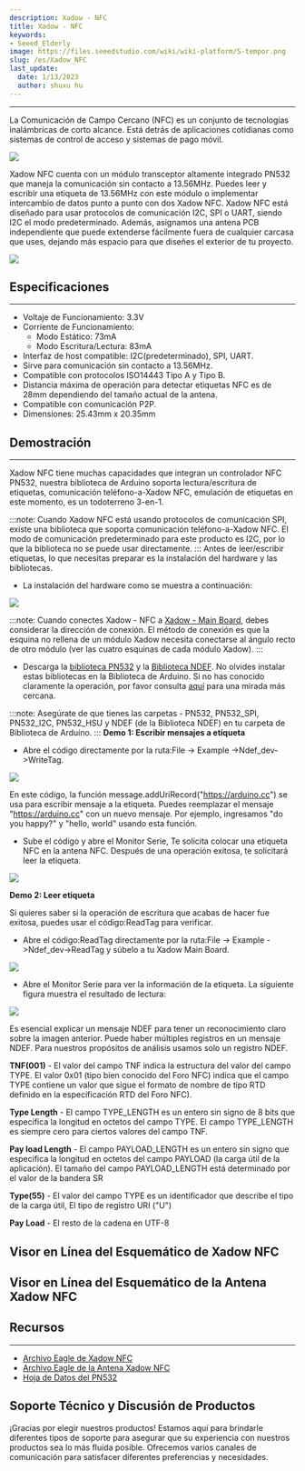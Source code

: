 ```yaml
---
description: Xadow - NFC
title: Xadow - NFC
keywords:
- Seeed_Elderly
image: https://files.seeedstudio.com/wiki/wiki-platform/S-tempor.png
slug: /es/Xadow_NFC
last_update:
  date: 1/13/2023
  author: shuxu hu
---
```

---
La Comunicación de Campo Cercano (NFC) es un conjunto de tecnologías inalámbricas de corto alcance. Está detrás de aplicaciones cotidianas como sistemas de control de acceso y sistemas de pago móvil.

![](https://files.seeedstudio.com/wiki/Xadow_NFC/images/X_nfc_01.jpg)

Xadow NFC cuenta con un módulo transceptor altamente integrado PN532 que maneja la comunicación sin contacto a 13.56MHz. Puedes leer y escribir una etiqueta de 13.56MHz con este módulo o implementar intercambio de datos punto a punto con dos Xadow NFC. Xadow NFC está diseñado para usar protocolos de comunicación I2C, SPI o UART, siendo I2C el modo predeterminado. Además, asignamos una antena PCB independiente que puede extenderse fácilmente fuera de cualquier carcasa que uses, dejando más espacio para que diseñes el exterior de tu proyecto.

[![](https://files.seeedstudio.com/wiki/Seeed-WiKi/docs/images/300px-Get_One_Now_Banner-ragular.png)](https://www.seeedstudio.com/Xadow-NFC-p-1627.html)

## Especificaciones
---
- Voltaje de Funcionamiento: 3.3V
- Corriente de Funcionamiento:
  - Modo Estático: 73mA
  - Modo Escritura/Lectura: 83mA
- Interfaz de host compatible: I2C(predeterminado), SPI, UART.
- Sirve para comunicación sin contacto a 13.56MHz.
- Compatible con protocolos ISO14443 Tipo A y Tipo B.
- Distancia máxima de operación para detectar etiquetas NFC es de 28mm dependiendo del tamaño actual de la antena.
- Compatible con comunicación P2P.
- Dimensiones: 25.43mm x 20.35mm

## Demostración
---
Xadow NFC tiene muchas capacidades que integran un controlador NFC PN532, nuestra biblioteca de Arduino soporta lectura/escritura de etiquetas, comunicación teléfono-a-Xadow NFC, emulación de etiquetas en este momento, es un todoterreno 3-en-1.

:::note:
    Cuando Xadow NFC está usando protocolos de comunicación SPI, existe una biblioteca que soporta comunicación teléfono-a-Xadow NFC. El modo de comunicación predeterminado para este producto es I2C, por lo que la biblioteca no se puede usar directamente.
:::
Antes de leer/escribir etiquetas, lo que necesitas preparar es la instalación del hardware y las bibliotecas.

- La instalación del hardware como se muestra a continuación:

![](https://files.seeedstudio.com/wiki/Xadow_NFC/images/XadowNFC.jpg)

:::note:
    Cuando conectes Xadow - NFC a [Xadow - Main Board](https://wiki.seeedstudio.com/es/Xadow_Main_Board), debes considerar la dirección de conexión. El método de conexión es que la esquina no rellena de un módulo Xadow necesita conectarse al ángulo recto de otro módulo (ver las cuatro esquinas de cada módulo Xadow).
:::

- Descarga la [biblioteca PN532](https://github.com/Seeed-Studio/PN532) y la [Biblioteca NDEF](https://github.com/don/NDEF). No olvides instalar estas bibliotecas en la Biblioteca de Arduino. Si no has conocido claramente la operación, por favor consulta [aquí](https://www.seeedstudio.com/wiki/How_to_install_Arduino_Library) para una mirada más cercana.

:::note:
    Asegúrate de que tienes las carpetas - PN532, PN532_SPI, PN532_I2C, PN532_HSU y NDEF (de la Biblioteca NDEF) en tu carpeta de Biblioteca de Arduino.
:::
**Demo 1: Escribir mensajes a etiqueta**

- Abre el código directamente por la ruta:File -> Example ->Ndef_dev->WriteTag.

![](https://files.seeedstudio.com/wiki/Xadow_NFC/images/Code_Interfae.jpg)

En este código, la función message.addUriRecord("https://arduino.cc") se usa para escribir mensaje a la etiqueta. Puedes reemplazar el mensaje "https://arduino.cc" con un nuevo mensaje. Por ejemplo, ingresamos "do you happy?" y "hello, world" usando esta función.

- Sube el código y abre el Monitor Serie, Te solicita colocar una etiqueta NFC en la antena NFC. Después de una operación exitosa, te solicitará leer la etiqueta.

![](https://files.seeedstudio.com/wiki/Xadow_NFC/images/WriteTag.jpg)

**Demo 2: Leer etiqueta**

Si quieres saber si la operación de escritura que acabas de hacer fue exitosa, puedes usar el código:ReadTag para verificar.

- Abre el código:ReadTag directamente por la ruta:File -> Example ->Ndef_dev->ReadTag y súbelo a tu Xadow Main Board.

![](https://files.seeedstudio.com/wiki/Xadow_NFC/images/ReadTag_code.bmp)

- Abre el Monitor Serie para ver la información de la etiqueta. La siguiente figura muestra el resultado de lectura:

![](https://files.seeedstudio.com/wiki/Xadow_NFC/images/Read_a_Tag.jpg)

Es esencial explicar un mensaje NDEF para tener un reconocimiento claro sobre la imagen anterior. Puede haber múltiples registros en un mensaje NDEF. Para nuestros propósitos de análisis usamos solo un registro NDEF.

**TNF(001)** - El valor del campo TNF indica la estructura del valor del campo TYPE. El valor 0x01 (tipo bien conocido del Foro NFC) indica que el campo TYPE contiene un valor que sigue el formato de nombre de tipo RTD definido en la especificación RTD del Foro NFC).

**Type Length** - El campo TYPE_LENGTH es un entero sin signo de 8 bits que especifica la longitud en octetos del campo TYPE. El campo TYPE_LENGTH es siempre cero para ciertos valores del campo TNF.

**Pay load Length** - El campo PAYLOAD_LENGTH es un entero sin signo que especifica la longitud en octetos del campo PAYLOAD (la carga útil de la aplicación). El tamaño del campo PAYLOAD_LENGTH está determinado por el valor de la bandera SR

**Type(55)** - El valor del campo TYPE es un identificador que describe el tipo de la carga útil, El tipo de registro URI ("U")

**Pay Load** - El resto de la cadena en UTF-8

## Visor en Línea del Esquemático de Xadow NFC

<div className="altium-ecad-viewer" data-project-src="https://files.seeedstudio.com/wiki/Xadow_NFC/resources/Xadow_NFC_Eagle_File.zip" style={{borderRadius: '0px 0px 4px 4px', height: 500, borderStyle: 'solid', borderWidth: 1, borderColor: 'rgb(241, 241, 241)', overflow: 'hidden', maxWidth: 1280, maxHeight: 700, boxSizing: 'border-box'}}>
</div>


## Visor en Línea del Esquemático de la Antena Xadow NFC

<div className="altium-ecad-viewer" data-project-src="https://files.seeedstudio.com/wiki/Xadow_NFC/resources/Xadow_NFC_Antanna.zip" style={{borderRadius: '0px 0px 4px 4px', height: 500, borderStyle: 'solid', borderWidth: 1, borderColor: 'rgb(241, 241, 241)', overflow: 'hidden', maxWidth: 1280, maxHeight: 700, boxSizing: 'border-box'}}>
</div>

## Recursos
---
- [Archivo Eagle de Xadow NFC](https://files.seeedstudio.com/wiki/Xadow_NFC/resources/Xadow_NFC_Eagle_File.zip)
- [Archivo Eagle de la Antena Xadow NFC](https://files.seeedstudio.com/wiki/Xadow_NFC/resources/Xadow_NFC_Antanna.zip)
- [Hoja de Datos del PN532](https://files.seeedstudio.com/wiki/Xadow_NFC/resources/PN532.pdf)

## Soporte Técnico y Discusión de Productos

¡Gracias por elegir nuestros productos! Estamos aquí para brindarle diferentes tipos de soporte para asegurar que su experiencia con nuestros productos sea lo más fluida posible. Ofrecemos varios canales de comunicación para satisfacer diferentes preferencias y necesidades.

<div class="button_tech_support_container">
<a href="https://forum.seeedstudio.com/" class="button_forum"></a> 
<a href="https://www.seeedstudio.com/contacts" class="button_email"></a>
</div>

<div class="button_tech_support_container">
<a href="https://discord.gg/eWkprNDMU7" class="button_discord"></a> 
<a href="https://github.com/Seeed-Studio/wiki-documents/discussions/69" class="button_discussion"></a>
</div>
